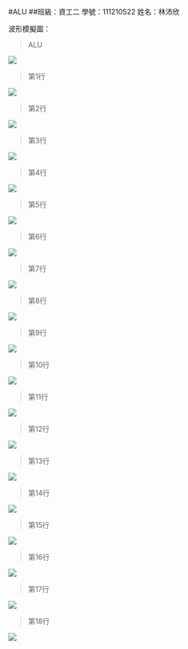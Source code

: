 #ALU
##班級：資工二 學號：111210522 姓名：林沛欣

波形模擬圖：
> ALU
<img src="https://github.com/linpeic/_co/blob/master/final/%E5%9C%96.jpg" width="auto" />

>第1行
<img src="https://github.com/linpeic/_co/blob/master/final/1.png" width="auto" />

>第2行
<img src="https://github.com/linpeic/_co/blob/master/final/2.png" width="auto" />

>第3行
<img src="https://github.com/linpeic/_co/blob/master/final/3.png" width="auto" />

>第4行
<img src="https://github.com/linpeic/_co/blob/master/final/4.png" width="auto"/>

>第5行
<img src="https://github.com/linpeic/_co/blob/master/final/5.png" width="auto" />

>第6行
<img src="https://github.com/linpeic/_co/blob/master/final/6.png" width="auto" />

>第7行
<img src="https://github.com/linpeic/_co/blob/master/final/7.png" width="auto" />

>第8行
<img src="https://github.com/linpeic/_co/blob/master/final/8.png" width="auto"/>

>第9行
<img src="https://github.com/linpeic/_co/blob/master/final/9.png" width="auto" />

>第10行
<img src="https://github.com/linpeic/_co/blob/master/final/10.png" width="auto" />

>第11行
<img src="https://github.com/linpeic/_co/blob/master/final/11.png" width="auto" />

>第12行
<img src="https://github.com/linpeic/_co/blob/master/final/12.png" width="auto"/>

>第13行
<img src="https://github.com/linpeic/_co/blob/master/final/13.png" width="auto" />

>第14行
<img src="https://github.com/linpeic/_co/blob/master/final/14.png" width="auto" />

>第15行
<img src="https://github.com/linpeic/_co/blob/master/final/15.png" width="auto"/>

>第16行
<img src="https://github.com/linpeic/_co/blob/master/final/16.png" width="auto" />

>第17行
<img src="https://github.com/linpeic/_co/blob/master/final/17.png" width="auto" />

>第18行
<img src="https://github.com/linpeic/_co/blob/master/final/18.png" width="auto" />

